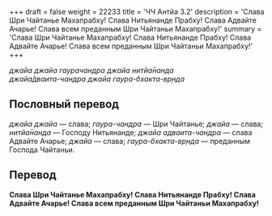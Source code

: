 +++
draft = false
weight = 22233
title = 'ЧЧ Антйа 3.2'
description = 'Слава Шри Чайтанье Махапрабху! Слава Нитьянанде Прабху! Слава Адвайте Ачарье! Слава всем преданным Шри Чайтаньи Махапрабху!'
summary = 'Слава Шри Чайтанье Махапрабху! Слава Нитьянанде Прабху! Слава Адвайте Ачарье! Слава всем преданным Шри Чайтаньи Махапрабху!'
+++

_джайа джайа гаурачандра джайа нитйа̄нанда  
джайа̄дваита-чандра джайа гаура-бхакта-вр̣нда_

## Пословный перевод

_джайа_ _джайа_ — слава; _гаура_\-_чандра_ — Шри Чайтанье; _джайа_ — слава; _нитйа̄нанда_ — Господу Нитьянанде; _джайа_ _адваита_\-_чандра_ — слава Адвайте Ачарье; _джайа_ — слава; _гаура_\-_бхакта_\-_вр̣нда_ — преданным Господа Чайтаньи.

## Перевод

**Слава Шри Чайтанье Махапрабху! Слава Нитьянанде Прабху! Слава Адвайте Ачарье! Слава всем преданным Шри Чайтаньи Махапрабху!**
